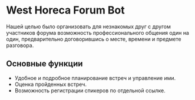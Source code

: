 # West Horeca Forum Bot

Нашей целью было организовать для незнакомых друг с другом участников форума возможность профессионального общения один на один, предварительно договорившись о месте, времени и предмете разговора.

## Основные функции
- Удобное и подробное планирование встреч и управление ими.
- Оценка пройденных встреч.
- Возможность регистрации спикеров по отдельной ссылке.

